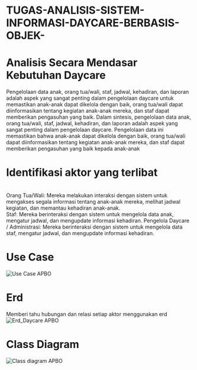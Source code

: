 # TUGAS-ANALISIS-SISTEM-INFORMASI-DAYCARE-BERBASIS-OBJEK-
# Analisis Secara Mendasar Kebutuhan Daycare
Pengelolaan data anak, orang tua/wali, staf, jadwal, kehadiran, dan laporan adalah aspek yang sangat penting dalam pengelolaan daycare untuk memastikan anak-anak dapat dikelola dengan baik, orang tua/wali dapat diinformasikan tentang kegiatan anak-anak mereka, dan staf dapat memberikan pengasuhan yang baik. Dalam sintesis, pengelolaan data anak, orang tua/wali, staf, jadwal, kehadiran, dan laporan adalah aspek yang sangat penting dalam pengelolaan daycare. Pengelolaan data ini memastikan bahwa anak-anak dapat dikelola dengan baik, orang tua/wali dapat diinformasikan tentang kegiatan anak-anak mereka, dan staf dapat memberikan pengasuhan yang baik kepada anak-anak
#  Identifikasi aktor yang terlibat 
<br>Orang Tua/Wali: Mereka melakukan interaksi dengan sistem untuk mengakses segala informasi tentang anak-anak mereka, melihat jadwal kegiatan, dan memantau kehadiran anak-anak.<br>
Staf: Mereka berinteraksi dengan sistem untuk mengelola data anak, mengatur jadwal, dan mengupdate informasi kehadiran.
Pengelola Daycare / Administrasi: Mereka berinteraksi dengan sistem untuk mengelola data staf, mengatur jadwal, dan mengupdate informasi kehadiran.<br>
# Use Case
![Use Case APBO](https://github.com/IntanNia1404/TUGAS-ANALISIS-SISTEM-INFORMASI-DAYCARE-BERBASIS-OBJEK-/assets/145907542/93e81c21-2856-442e-a895-64722eba6003)
# Erd
Memberi tahu hubungan dan relasi setiap aktor menggunakan erd 
![Erd_Daycare APBO](https://github.com/IntanNia1404/TUGAS-ANALISIS-SISTEM-INFORMASI-DAYCARE-BERBASIS-OBJEK-/assets/145907542/b76e055f-95a4-481d-b1f5-76daf521dd29)
# Class Diagram
![Class diagram APBO](https://github.com/IntanNia1404/TUGAS-ANALISIS-SISTEM-INFORMASI-DAYCARE-BERBASIS-OBJEK-/assets/145907542/7f109053-96c3-4d21-a910-40d9c2170658)
